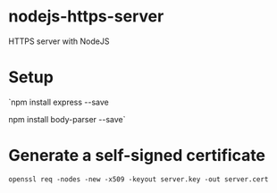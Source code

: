 # nodejs-https-server
HTTPS server with NodeJS

# Setup
`npm install express --save

npm install body-parser --save`

# Generate a self-signed certificate
`openssl req -nodes -new -x509 -keyout server.key -out server.cert`

